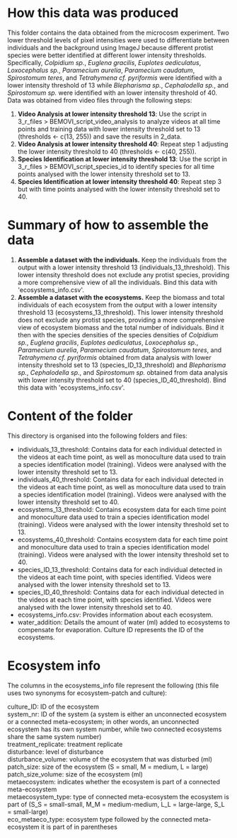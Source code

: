# How this data was produced

This folder contains the data obtained from the microcosm experiment. Two lower threshold levels of pixel intensities were used to differentiate between individuals and the background using ImageJ because different protist species were better identified at different lower intensity thresholds. Specifically, *Colpidium sp.*, *Euglena gracilis*, *Euplotes aediculatus*, *Loxocephalus sp.*, *Paramecium aurelia*, *Paramecium caudatum*, *Spirostomum teres*, and *Tetrahymena cf. pyriformis* were identified with a lower intensity threshold of 13 while *Blepharisma sp.*, *Cephalodella sp.*, and *Spirostomum sp.* were identified with an lower intensity threshold of 40. Data was obtained from video files through the following steps:

1.  **Video Analysis at lower intensity threshold 13**: Use the script in 3_r_files \> BEMOVI_script_video_analysis to analyze videos at all time points and training data with lower intensity threshold set to 13 (thresholds \<- c(13, 255)) and save the results in 2_data.
2.  **Video Analysis at lower intensity threshold 40**: Repeat step 1 adjusting the lower intensity threshold to 40 (thresholds \<- c(40, 255)).
3.  **Species Identification at lower intensity threshold 13**: Use the script in 3_r_files \> BEMOVI_script_species_id to identify species for all time points analysed with the lower intensity threshold set to 13.
4.  **Species Identification at lower intensity threshold 40**: Repeat step 3 but with time points analysed with the lower intensity threshold set to 40.

# Summary of how to assemble the data

1.  **Assemble a dataset with the individuals.** Keep the individuals from the output with a lower intensity threshold 13 (individuals_13_threshold). This lower intensity threshold does not exclude any protist species, providing a more comprehensive view of all the individuals. Bind this data with 'ecosystems_info.csv'.
2.  **Assemble a dataset with the ecosystems.** Keep the biomass and total individuals of each ecosystem from the output with a lower intensity threshold 13 (ecosystems_13_threshold). This lower intensity threshold does not exclude any protist species, providing a more comprehensive view of ecosystem biomass and the total number of individuals. Bind it then with the species densities of the species densities of *Colpidium sp.*, *Euglena gracilis*, *Euplotes aediculatus*, *Loxocephalus sp.*, *Paramecium aurelia*, *Paramecium caudatum*, *Spirostomum teres*, and *Tetrahymena cf. pyriformis* obtained from data analysis with lower intensity threshold set to 13 (species_ID_13_threshold) and *Blepharisma sp.*, *Cephalodella sp.*, and *Spirostomum sp.* obtained from data analysis with lower intensity threshold set to 40 (species_ID_40_threshold). Bind this data with 'ecosystems_info.csv'.

# Content of the folder

This directory is organised into the following folders and files:

-   individuals_13_threshold: Contains data for each individual detected in the videos at each time point, as well as monoculture data used to train a species identification model (training). Videos were analysed with the lower intensity threshold set to 13.
-   individuals_40_threshold: Contains data for each individual detected in the videos at each time point, as well as monoculture data used to train a species identification model (training). Videos were analysed with the lower intensity threshold set to 40.
-   ecosystems_13_threshold: Contains ecosystem data for each time point and monoculture data used to train a species identification model (training). Videos were analysed with the lower intensity threshold set to 13.
-   ecosystems_40_threshold: Contains ecosystem data for each time point and monoculture data used to train a species identification model (training). Videos were analysed with the lower intensity threshold set to 40.
-   species_ID_13_threshold: Contains data for each individual detected in the videos at each time point, with species identified. Videos were analysed with the lower intensity threshold set to 13.
-   species_ID_40_threshold: Contains data for each individual detected in the videos at each time point, with species identified. Videos were analysed with the lower intensity threshold set to 40.
-   ecosystems_info.csv: Provides information about each ecosystem.
-   water_addition: Details the amount of water (ml) added to ecosystems to compensate for evaporation. Culture ID represents the ID of the ecosystems.

# Ecosystem info

The columns in the ecosystems_info file represent the following (this file uses two synonyms for ecosystem-patch and culture):

culture_ID: ID of the ecosystem\
system_nr: ID of the system (a system is either an unconnected ecosystem or a connected meta-ecosystem; in other words, an unconnected ecosystem has its own system number, while two connected ecosystems share the same system number)\
treatment_replicate: treatment replicate\
disturbance: level of disturbance\
disturbance_volume: volume of the ecosystem that was disturbed (ml)\
patch_size: size of the ecosystem (S = small, M = medium, L = large)\
patch_size_volume: size of the ecosystem (ml) \
metaecosystem: indicates whether the ecosystem is part of a connected meta-ecosystem\
metaecosystem_type: type of connected meta-ecosystem the ecosystem is part of (S_S = small-small, M_M = medium-medium, L_L = large-large, S_L = small-large)\
eco_metaeco_type: ecosystem type followed by the connected meta-ecosystem it is part of in parentheses
